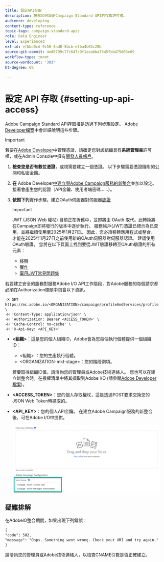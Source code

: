 ```yaml
---
title: 設定API存取
description: 瞭解如何設定Campaign Standard API的存取許可權。
audience: developing
content-type: reference
topic-tags: campaign-standard-apis
role: Data Engineer
level: Experienced
exl-id: efbbd0cd-9c56-4ad0-8bcb-efba4b63c28b
source-git-commit: 4ed5799c77c647c9f1aeabba7645fbb475d03c09
workflow-type: tm+mt
source-wordcount: '383'
ht-degree: 6%

---
```


# 設定 API 存取 {#setting-up-api-access}

Adobe Campaign Standard API存取權是透過下列步驟設定。 [Adobe Developer檔案](https://developer.adobe.com/developer-console/docs/guides/#!AdobeDocs/adobeio-auth/master/AuthenticationOverview/ServiceAccountIntegration.md)中會詳細說明這些步驟。

>[!IMPORTANT]
>
>若要在[Adobe Developer](https://developer.adobe.com/)中管理憑證，請確定您對該組織具有&#x200B;**系統管理員**&#x200B;許可權，或在Admin Console中擁有[開發人員帳戶](https://helpx.adobe.com/tw/enterprise/using/manage-developers.html)。

1. **檢查您是否有數位憑證**，或視需要建立一個憑證。 以下步驟需要憑證隨附的公開和私密金鑰。
1. **在** Adobe Developer[中建立與Adobe Campaign服務的新整合](https://developer.adobe.com/)並加以設定。 接著會產生您的認證（API金鑰、使用者端密碼……）。
1. **依照下列**&#x200B;實作步驟，建立OAuth伺服器對伺服器[認證](https://developer.adobe.com/developer-console/docs/guides/authentication/ServerToServerAuthentication/implementation/)

   >[!IMPORTANT]
   >
   >JWT (JSON Web 權杖) 目前正在折舊中，並即將由 OAuth 取代。此轉換將在Campaign即將發行的版本中逐步執行。 服務帳戶(JWT)憑證已標示為已棄用，並將繼續使用至2025年1月27日。 因此，您必須移轉應用程式或整合，才能在2025年1月27日之前使用新的OAuth伺服器對伺服器認證。 建議使用OAuth驗證。 您將在以下頁面上找到要從JWT驗證移轉至OAuth驗證的所有元素：
   >* [移轉](https://developer.adobe.com/developer-console/docs/guides/authentication/ServerToServerAuthentication/migration/)
   >* [實作](https://developer.adobe.com/developer-console/docs/guides/authentication/ServerToServerAuthentication/implementation/)
   >* [棄用JWT常見問題集](https://developer.adobe.com/developer-console/docs/guides/authentication/ServerToServerAuthentication/faqs/)

若要建立安全的服務對服務Adobe I/O API工作階段，對Adobe服務的每個請求都必須在Authorization標頭中包含以下資訊。

```
-X GET https://mc.adobe.io/<ORGANIZATION>/campaign/profileAndServices/profile \
-H 'Content-Type: application/json' \
-H 'Authorization: Bearer <ACCESS_TOKEN>' \
-H 'Cache-Control: no-cache' \
-H 'X-Api-Key: <API_KEY>'
```

* **&lt;組織>**：這是您的個人組織ID，Adobe會為您每個執行個體提供一個組織ID：

   * &lt;組織> ：您的生產執行個體，
   * &lt;ORGANIZATION-mkt-stage>：您的階段例項。

  若要取得組織ID值，請洽詢您的管理員或Adobe技術連絡人。 您也可以在建立新整合時，在授權清單中將其擷取到Adobe I/O (請參閱<a href="https://developer.adobe.com/developer-console/docs/guides/authentication/">Adobe Developer檔案</a>)。

* **&lt;ACCESS_TOKEN>**：您的個人存取權杖，這是透過POST要求交換您的JSON Web Token時擷取的。

* **&lt;API_KEY>**：您的個人API金鑰。 在建立Adobe Campaign服務的新整合後，可在Adobe I/O中提供。

  ![替代文字](assets/tenant.png)

## 疑難排解

在AdobeIO整合期間，如果出現下列錯誤：

```
{ 
"code": 502, 
"message": "Oops. Something went wrong. Check your URI and try again." 
}
```


請洽詢您的管理員或Adobe技術連絡人，以檢查CNAME引數是否正確建立。
